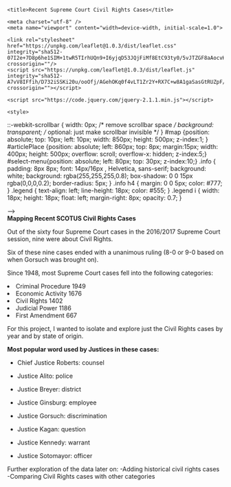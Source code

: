 <!DOCTYPE html>
<html>
<head>
	
	<title>Recent Supreme Court Civil Rights Cases</title>

	<meta charset="utf-8" />
	<meta name="viewport" content="width=device-width, initial-scale=1.0">
	
<!-- 
THESE ARE CALLS TO DIFFERENT EXTERNAL FILES
LISA HAS A CSS STYLESHEET THAT YOU NEED
THE NEXT IS THE JAVASCRIPT LIBRARY FOR LEAFLET
AND THE FINAL ONE IS THE LIBRARY FOR JQUERY, WHICH I USE FOR THE PULLDOWN MENU.
 -->

    <link rel="stylesheet" href="https://unpkg.com/leaflet@1.0.3/dist/leaflet.css" integrity="sha512-07I2e+7D8p6he1SIM+1twR5TIrhUQn9+I6yjqD53JQjFiMf8EtC93ty0/5vJTZGF8aAocvHYNEDJajGdNx1IsQ==" crossorigin=""/>
    <script src="https://unpkg.com/leaflet@1.0.3/dist/leaflet.js" integrity="sha512-A7vV8IFfih/D732iSSKi20u/ooOfj/AGehOKq0f4vLT1Zr2Y+RX7C+w8A1gaSasGtRUZpF/NZgzSAu4/Gc41Lg==" crossorigin=""></script>

	<script src="https://code.jquery.com/jquery-2.1.1.min.js"></script>
<!-- 
THESE ARE CSS STYLES WHAT YOU SHOULD FREELY PLAY WITH
THE STYLES THAT BEGIN WITH # RELATE TO IDS, THE ONES THAT BEGIN WITH . RELATE TO CLASSES
WHEN YOU GOT EVERYTHING WORKING YOU CAN PLAY WITH THESE AND ADD TO THESE 
TO MAKE YOUR FONTS AND LAYOUTS NICE AND LOVELY
 -->

	<style>
::-webkit-scrollbar {
    width: 0px;  /* remove scrollbar space */
    background: transparent;  /* optional: just make scrollbar invisible */
}
	#map {position: absolute; top: 10px; left: 10px; width: 850px; height: 500px; z-index:1; }
	#articlePlace {position: absolute; left: 860px; top: 8px; margin:15px; width: 400px; height: 500px; overflow: scroll;
    overflow-x: hidden; z-index:5;} 
    #select-menu{position: absolute; left: 80px; top: 30px;  z-index:10;} 
.info { padding: 8px 8px; font: 14px/16px , Helvetica, sans-serif; background: white; background: rgba(255,255,255,0.8); box-shadow: 0 0 15px rgba(0,0,0,0.2); border-radius: 5px; } .info h4 { margin: 0 0 5px; color: #777; }
.legend { text-align: left; line-height: 18px; color: #555; } .legend i { width: 18px; height: 18px; float: left; margin-right: 8px; opacity: 0.7; }</style>
</head>

<!-- THE BODY OF THE HTML BEGINS HERE -->

<body>

<!-- 
HERE IS MY VERY UNBEAUTIFUL BUT FUNCTIONALLY AWESOME DROP-DOWN MENU
THE ID select–menu IS USED BY THE JQUERY FUNCTION WAY DOWN AT THE BOTTOM
 



<div id="dropdown">
<select id="select-menu">
            
             <option value="0">All Groups</option>
             <option value="1">2016/2017 Cases</option>
             <option value="2">2014/2015 Cases</option>

 

 </select>
-->
  
</div>
-->
<!-- 
THE TWO DIVS BELOW ARE SUPER IMPORTANT: THEY ARE WHERE THE MAP WILL GO, AND YOUR ARTICLE TEXT WILL GO
YOU WILL CERTAINLY WANT TO STYLE THESE, BOTH THEIR PLACEMENT AND CONTENT 
WHEN YOU'RE DONE WITH ALL THE FANCY FUNCTIONALITY
 -->

<div id='map'></div>
<div id='articlePlace'> <strong>Mapping Recent SCOTUS Civil Rights Cases</strong>
<p>Out of the sixty four Supreme Court cases in the 2016/2017 Supreme Court session, nine were about Civil Rights.</p>
<p>Six of these nine cases ended with a unanimous ruling (8-0 or 9-0 based on when Gorsuch was brought on). </p> 
<p>Since 1948, most Supreme Court cases fell into the following categories:
<li>Criminal Procedure      1949</li>
<li>Economic Activity       1676</li>
<li>Civil Rights            1402</li>
<li>Judicial Power          1186</li>
<li>First Amendment          667</p>
<p>For this project, I wanted to isolate and explore just the Civil Rights cases by year and by state of origin.</p>
<p><strong>Most popular word used by Justices in these cases:</strong></p> 
<p><ul><li>Chief Justice Roberts: counsel</li></p> 
<p><li> Justice Alito: police</li> </p>
<p><li> Justice Breyer: district</p>
<p><li> Justice Ginsburg: employee</p>  
<p><li> Justice Gorsuch: discrimination</p>
<p><li> Justice Kagan: question</p>
<p><li> Justice Kennedy: warrant</p>
<p><li> Justice Sotomayor: officer</p> </li></ul> 

<p>Further exploration of the data later on: 
-Adding historical civil rights cases 
-Comparing Civil Rights cases with other categories</p>

</div>


<!-- 
THIS IS WHERE THE BROWSER LOADS IN YOUR GEO JASON INFORMATION
MAKING IN A JAVASCRIPT FILE, RATHER THAN A GEO JASON FILE
ALLOWS YOU TO LOAD IT LOCALLY WITHOUT DEALING WITH SETTING UP SERVERS ON YOUR MACHINE.
 -->

<script src="https://unpkg.com/leaflet@1.1.0/dist/leaflet.js" > </script>
<script type="text/javascript" src="points-json.js"> </script>


<!-- 
HERE BEGINS ALL THE SCRIPT THAT SETS UP THE MAP 
ALL THE COMMENTS FROM HERE WE'LL BE IN JAVASCRIPT COMMENTS //
 -->

<script type="text/javascript">

// THIS INITIALIZES THE FIRST VARIABLE CALLED MAP
// THERE IS NO SET VIEW HERE, BECAUSE WE ARE USING FITBOUNDS()
// TO AUTOMATICALLY CENTER AND ZOOM ON OUR POINTS

	var map = L.map('map')

// THIS SETS THE BASE LAYER OF THE MAP -- USING BACKGROUND TILES

	L.tileLayer('https://api.tiles.mapbox.com/v4/{id}/{z}/{x}/{y}.png?access_token=pk.eyJ1IjoibWFwYm94IiwiYSI6ImNpejY4NXVycTA2emYycXBndHRqcmZ3N3gifQ.rJcFIG214AriISLbB6B5aw', {
		maxZoom: 4,
		attribution: 'Map data &copy; <a href="http://openstreetmap.org">OpenStreetMap</a> contributors, ' +
			'<a href="http://creativecommons.org/licenses/by-sa/2.0/">CC-BY-SA</a>, ' +
			'Imagery © <a href="http://mapbox.com">Mapbox</a>',
		id: 'mapbox.outdoors'
	}).addTo(map);


// THESE LINES ADD THE LITTLE INFO WINDOW IN THE UPPER RIGHT CORNER 
// (YOU CAN CHANGE WHERE GOES BY EDITING THE STYLES FOR #INFO)
// NOTE THAT "L.CONTIROL()" -- MEANS THAT THIS IS A LEAFLET METHOD
// FOR CREATING A CONTROL WINDOW.

	var info = L.control();

	info.onAdd = function (map) {
		this._div = L.DomUtil.create('div', 'info');
		this.update();
		return this._div;
	};

	info.update = function (props) {
		this._div.innerHTML = '<h4>Civil Rights Court Case</h4>' +  (props ?
			props['Case Name_y']
			: 'Explore each Civil Rights case by state');
	};

	info.addTo(map);


// HERE ARE YOUR STYLES FOR THE SHAPES--THERE'RE A LOT OF DIFFERENT CONTROLS
// EVERYTHING THAT IS SET AS A VALUE MEANS THAT THAT'S STYLE IS FOR EVERY SINGLE POINT
// THESE LINES:
// 			radius: feature.properties.radius,
// 			fillColor: feature.properties.color
// SETS THE COLOR AND RADIUS BASED ON WHAT YOU PUT IN YOUR GEOJSON DOC "color:" and "radius:"
// YOU COULD THEORETICALLY DO THAT FOR EVERY SINGLE ONE OF THE STYLES

	function style(feature) {
		return {
			weight: 0.2,
			opacity: 1,
			color: 'blue',
			fillOpacity: 0.2,
			radius: feature.properties.radius,
			fillColor: feature.properties.color
		};
	}
// THIS FUNCTION CONTROLS WHAT HAPPENS WHEN YOU HOVER OVER A SHAPE
// IT CHANGES SOME OF THE STYLES (HIGHLIGHTING THAT SHAPE)
// AND IT ALSO UPDATES THE TEXT INSIDE THE INFOBOX

	function highlightFeature(e) {
		var layer = e.target;

		layer.setStyle({
			weight: 5,
			color: '#666',
			fillOpacity: 1
		});

		if (!L.Browser.ie && !L.Browser.opera && !L.Browser.edge) {
			layer.bringToFront();
		}

		info.update(layer.feature.properties);
	}

// THIS FUNCTION CHANGES THE ARTICLE TEXT ON THE RIGHT SIDE OF THE PAGE
// IT IS CALLED WHENEVER YOU CLICK ON A SHAPE

	function updateArticle(e) {
		var layer = e.target;
		var props = layer.feature.properties;
		var articleDIV = document.getElementById("articlePlace");
		articleDIV.innerHTML = '<br />' + '<strong>CASE NAME: </strong>' + props['Case Name_y'] + '<br />' + '<strong>MOST FREQUENT WORDS: </strong>' + props.WordsString + '<br />' + '<br />' + '<strong>FINAL VOTE: </strong>' + props.Decision + '<br />' + '<strong>COURT LEANING: </strong>' + props['Court Leaning'] + '<br />' + '<br />'  + '<strong>SUMMARY: </strong>' + props.Summary
	}

// THIS PART IS A LITTLE COMPLICATED
// IT IS CREATING A LAYER FOR YOUR MAP CALLED points
// IT IS SETTING ALL OF THE ACTIONS THAT ARE GOING TO HAPPEN WHEN YOU HOVER AND CLICK ON YOUR POINTS
// NOTE THE fitBounds() AT THE END -- THAT CENTERS AND ZOOMS THE MAP BASED ON YOUR POINTS



	function resetHighlight(e) {
		points.resetStyle(e.target);
		info.update();
	}

	function zoomToFeature(e) {
		map.fitBounds(e.target.getBounds());
	}

	function onEachFeature(feature, layer) {
		layer.on({
			mouseover: highlightFeature,
			mouseout: resetHighlight,
			click: updateArticle
		});
	}

	points = L.geoJson(pointsData, {
		style: style,
    pointToLayer: function(feature, latlng) {

        return new L.CircleMarker(latlng);

    },
    onEachFeature: onEachFeature
	}).addTo(map);
map.fitBounds(points.getBounds(), {padding: [120,120]});

</script>
<script>
// BELOW IS A JQUERY FUNCTION THAT THE TEXT CHANGES IN THE DROP-DOWN MENU
// AND EXECUTES CHANGES ON THE MAP BASED ON THE GROUP ID OF YOUR SHAPES

	$(document).ready(function () {
	    $('#select-menu').change(function () {
		var selectedGroup = $('#select-menu').val();
		
		points.eachLayer(function (layer) {
			if (selectedGroup == 0)
		    {
		    	map.addLayer(layer);
		    } else if (layer.feature.properties.group_id != selectedGroup) {
			// If the layer's id is different from the selected one, remove it from the map
			map.removeLayer(layer);
		    }
		    else {
			// Otherwise add it do the map
			map.addLayer(layer);
		    }
		});

	});
	});
</script>


</body>
</html>
